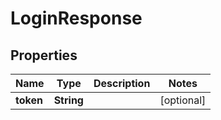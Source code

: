 

# LoginResponse


## Properties

| Name | Type | Description | Notes |
|------------ | ------------- | ------------- | -------------|
|**token** | **String** |  |  [optional] |




